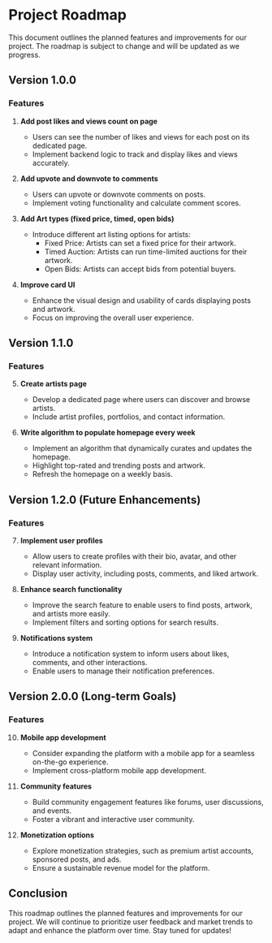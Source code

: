 # Project Roadmap

This document outlines the planned features and improvements for our project. The roadmap is subject to change and will be updated as we progress.

## Version 1.0.0

### Features

1. **Add post likes and views count on page**
   - Users can see the number of likes and views for each post on its dedicated page.
   - Implement backend logic to track and display likes and views accurately.

2. **Add upvote and downvote to comments**
   - Users can upvote or downvote comments on posts.
   - Implement voting functionality and calculate comment scores.

3. **Add Art types (fixed price, timed, open bids)**
   - Introduce different art listing options for artists:
     - Fixed Price: Artists can set a fixed price for their artwork.
     - Timed Auction: Artists can run time-limited auctions for their artwork.
     - Open Bids: Artists can accept bids from potential buyers.

4. **Improve card UI**
   - Enhance the visual design and usability of cards displaying posts and artwork.
   - Focus on improving the overall user experience.

## Version 1.1.0

### Features

5. **Create artists page**
   - Develop a dedicated page where users can discover and browse artists.
   - Include artist profiles, portfolios, and contact information.

6. **Write algorithm to populate homepage every week**
   - Implement an algorithm that dynamically curates and updates the homepage.
   - Highlight top-rated and trending posts and artwork.
   - Refresh the homepage on a weekly basis.

## Version 1.2.0 (Future Enhancements)

### Features

7. **Implement user profiles**
   - Allow users to create profiles with their bio, avatar, and other relevant information.
   - Display user activity, including posts, comments, and liked artwork.

8. **Enhance search functionality**
   - Improve the search feature to enable users to find posts, artwork, and artists more easily.
   - Implement filters and sorting options for search results.

9. **Notifications system**
   - Introduce a notification system to inform users about likes, comments, and other interactions.
   - Enable users to manage their notification preferences.

## Version 2.0.0 (Long-term Goals)

### Features

10. **Mobile app development**
    - Consider expanding the platform with a mobile app for a seamless on-the-go experience.
    - Implement cross-platform mobile app development.

11. **Community features**
    - Build community engagement features like forums, user discussions, and events.
    - Foster a vibrant and interactive user community.

12. **Monetization options**
    - Explore monetization strategies, such as premium artist accounts, sponsored posts, and ads.
    - Ensure a sustainable revenue model for the platform.

## Conclusion

This roadmap outlines the planned features and improvements for our project. We will continue to prioritize user feedback and market trends to adapt and enhance the platform over time. Stay tuned for updates!
